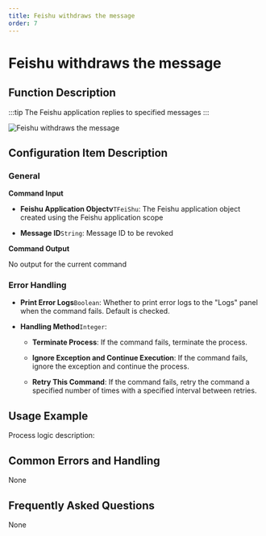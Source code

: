 ```yaml
---
title: Feishu withdraws the message
order: 7
---
```


# Feishu withdraws the message

## Function Description

:::tip 
The Feishu application replies to specified messages
:::

![Feishu withdraws the message](../../../assets/Feishu%20withdraws%20the%20message_command.png)

## Configuration Item Description

### General

**Command Input**

- **Feishu Application Objectv**`TFeiShu`: The Feishu application object created using the Feishu application scope

- **Message ID**`String`: Message ID to be revoked


**Command Output**

No output for the current command

### Error Handling

- **Print Error Logs**`Boolean`: Whether to print error logs to the "Logs" panel when the command fails. Default is checked. 

- **Handling Method**`Integer`:

    - **Terminate Process**: If the command fails, terminate the process.

    - **Ignore Exception and Continue Execution**: If the command fails, ignore the exception and continue the process.

    - **Retry This Command**: If the command fails, retry the command a specified number of times with a specified interval between retries.

## Usage Example

Process logic description:

## Common Errors and Handling

None

## Frequently Asked Questions

None

